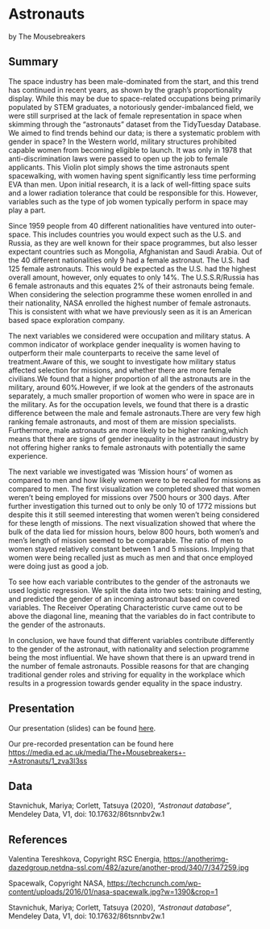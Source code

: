 Astronauts
================
by The Mousebreakers

## Summary

The space industry has been male-dominated from the start, and this
trend has continued in recent years, as shown by the graph’s
proportionality display. While this may be due to space-related
occupations being primarily populated by STEM graduates, a notoriously
gender-imbalanced field, we were still surprised at the lack of female
representation in space when skimming through the “astronauts” dataset
from the TidyTuesday Database. We aimed to find trends behind our data;
is there a systematic problem with gender in space? In the Western
world, military structures prohibited capable women from becoming
eligible to launch. It was only in 1978 that anti-discrimination laws
were passed to open up the job to female applicants. This Violin plot
simply shows the time astronauts spent spacewalking, with women having
spent significantly less time performing EVA than men. Upon initial
research, it is a lack of well-fitting space suits and a lower radiation
tolerance that could be responsible for this. However, variables such as
the type of job women typically perform in space may play a part.

Since 1959 people from 40 different nationalities have ventured into
outer-space. This includes countries you would expect such as the U.S.
and Russia, as they are well known for their space programmes, but also
lesser expectant countries such as Mongolia, Afghanistan and Saudi
Arabia. Out of the 40 different nationalities only 9 had a female
astronaut. The U.S. had 125 female astronauts. This would be expected as
the U.S. had the highest overall amount, however, only equates to only
14%. The U.S.S.R/Russia has 6 female astronauts and this equates 2% of
their astronauts being female. When considering the selection programme
these women enrolled in and their nationality, NASA enrolled the highest
number of female astronauts. This is consistent with what we have
previously seen as it is an American based space exploration company.

The next variables we considered were occupation and military status. A
common indicator of workplace gender inequality is women having to
outperform their male counterparts to receive the same level of
treatment.Aware of this, we sought to investigate how military status
affected selection for missions, and whether there are more female
civilians.We found that a higher proportion of all the astronauts are in
the military, around 60%.However, if we look at the genders of the
astronauts separately, a much smaller proportion of women who were in
space are in the military. As for the occupation levels, we found that
there is a drastic difference between the male and female
astronauts.There are very few high ranking female astronauts, and most
of them are mission specialists. Furthermore, male astronauts are more
likely to be higher ranking,which means that there are signs of gender
inequality in the astronaut industry by not offering higher ranks to
female astronauts with potentially the same experience.

The next variable we investigated was ‘Mission hours’ of women as
compared to men and how likely women were to be recalled for missions as
compared to men. The first visualization we completed showed that women
weren’t being employed for missions over 7500 hours or 300 days. After
further investigation this turned out to only be only 10 of 1772
missions but despite this it still seemed interesting that women weren’t
being considered for these length of missions. The next visualization
showed that where the bulk of the data lied for mission hours, below 800
hours, both women’s and men’s length of mission seemed to be comparable.
The ratio of men to women stayed relatively constant between 1 and 5
missions. Implying that women were being recalled just as much as men
and that once employed were doing just as good a job.

To see how each variable contributes to the gender of the astronauts we
used logistic regression. We split the data into two sets: training and
testing, and predicted the gender of an incoming astronaut based on
covered variables. The Receiver Operating Characteristic curve came out
to be above the diagonal line, meaning that the variables do in fact
contribute to the gender of the astronauts.

In conclusion, we have found that different variables contribute
differently to the gender of the astronaut, with nationality and
selection programme being the most influential. We have shown that there
is an upward trend in the number of female astronauts. Possible reasons
for that are changing traditional gender roles and striving for equality
in the workplace which results in a progression towards gender equality
in the space industry.

## Presentation

Our presentation (slides) can be found
[here](https://ids-s1-20.github.io/project-the_mousebreakers/).

Our pre-recorded presentation can be found here
<https://media.ed.ac.uk/media/The+Mousebreakers+-+Astronauts/1_zva3l3ss>

## Data

Stavnichuk, Mariya; Corlett, Tatsuya (2020), *“Astronaut database”*,
Mendeley Data, V1, doi: 10.17632/86tsnnbv2w.1

## References

Valentina Tereshkova, Copyright RSC Energia,
<https://anotherimg-dazedgroup.netdna-ssl.com/482/azure/another-prod/340/7/347259.jpg>

Spacewalk, Copyright NASA,
<https://techcrunch.com/wp-content/uploads/2016/01/nasa-spacewalk.jpg?w=1390&crop=1>

Stavnichuk, Mariya; Corlett, Tatsuya (2020), *“Astronaut database”*,
Mendeley Data, V1, doi: 10.17632/86tsnnbv2w.1
